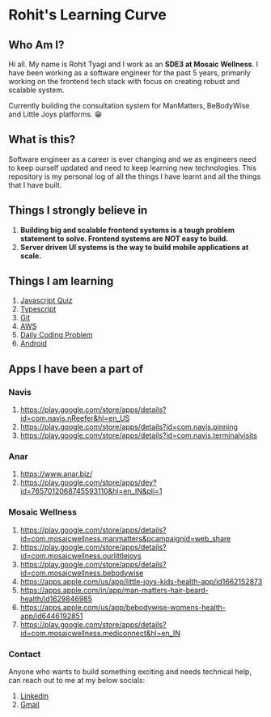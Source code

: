 # Rohit's Learning Curve

## Who Am I?

Hi all. My name is Rohit Tyagi and I work as an **SDE3 at Mosaic Wellness**. I have been working as a software engineer for the past 5 years, primarily working on the frontend tech stack with focus on creating robust and scalable system.

Currently building the consultation system for ManMatters, BeBodyWise and Little Joys platforms. 😁

## What is this?

Software engineer as a career is ever changing and we as engineers need to keep ourself updated and need to keep learning new technologies. This repository is my personal log of all the things I have learnt and all the things that I have built.

## Things I strongly believe in

1. **Building big and scalable frontend systems is a tough problem statement to solve. Frontend systems are NOT easy to build.**
2. **Server driven UI systems is the way to build mobile applications at scale.**

## Things I am learning

1. [Javascript Quiz](./javascript-quiz/)
2. [Typescript](./typescript/)
3. [Git](./git/)
4. [AWS](./aws-certified-developer/)
5. [Daily Coding Problem](./daily-coding-problems)
6. [Android](./android)

## Apps I have been a part of

### Navis

1. https://play.google.com/store/apps/details?id=com.navis.nReefer&hl=en_US
2. https://play.google.com/store/apps/details?id=com.navis.pinning
3. https://play.google.com/store/apps/details?id=com.navis.terminalvisits

### Anar

1. https://www.anar.biz/
2. https://play.google.com/store/apps/dev?id=7657012068745593110&hl=en_IN&pli=1

### Mosaic Wellness

1. https://play.google.com/store/apps/details?id=com.mosaicwellness.manmatters&pcampaignid=web_share
2. https://play.google.com/store/apps/details?id=com.mosaicwellness.ourlittlejoys
3. https://play.google.com/store/apps/details?id=com.mosaicwellness.bebodywise
4. https://apps.apple.com/us/app/little-joys-kids-health-app/id1662152873
5. https://apps.apple.com/in/app/man-matters-hair-beard-health/id1629846985
6. https://apps.apple.com/us/app/bebodywise-womens-health-app/id6446192851
7. https://play.google.com/store/apps/details?id=com.mosaicwellness.mediconnect&hl=en_IN

### Contact

Anyone who wants to build something exciting and needs technical help, can reach out to me at my below socials:

1. [Linkedin](https://www.linkedin.com/in/rohit-tyagi-0b9984167/)
2. [Gmail](mailto:tyagii.rohit@gmail.com)
